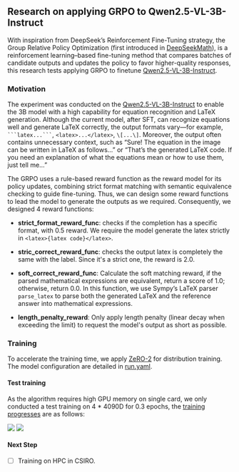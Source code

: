 ## Research on applying GRPO to Qwen2.5-VL-3B-Instruct

With inspiration from DeepSeek’s Reinforcement Fine-Tuning strategy, the Group Relative Policy Optimization (first introduced in [DeepSeekMath](https://arxiv.org/abs/2402.03300)), is a reinforcement learning–based fine-tuning method that compares batches of candidate outputs and updates the policy to favor higher-quality responses, this research tests applying GRPO to finetune [Qwen2.5-VL-3B-Instruct](https://huggingface.co/Qwen/Qwen2.5-VL-3B-Instruct).


### Motivation

The experiment was conducted on the [Qwen2.5-VL-3B-Instruct](https://huggingface.co/Qwen/Qwen2.5-VL-3B-Instruct) to enable the 3B model with a high capability for equation recognition and LaTeX generation. Although the current model, after SFT, can recognize equations well and generate LaTeX correctly, the output formats vary—for example, ` ```latex...``` `, `<latex>...</latex>`, `\[...\]`. Moreover, the output often contains unnecessary context, such as “Sure! The equation in the image can be written in LaTeX as follows…” or “That’s the generated LaTeX code. If you need an explanation of what the equations mean or how to use them, just tell me…”

The GRPO uses a rule-based reward function as the reward model for its policy updates, combining strict format matching with semantic equivalence checking to guide fine-tuning. Thus, we can design some reward functions to lead the model to generate the outputs as we required. Consequently, we designed 4 reward functions:

- **strict_format_reward_func**: checks if the completion has a specific format, with 0.5 reward. We require the model generate the latex strictly in ```<latex>{latex code}</latex>```.

- **stric_correct_reward_func**: checks the output latex is completely the same with the label. Since it's a strict one, the reward is 2.0.

- **soft_correct_reward_func**: Calculate the soft matching reward, if the parsed mathematical expressions are equivalent, return a score of 1.0; otherwise, return 0.0. In this function, we use Sympy’s LaTeX parser `parse_latex` to parse both the generated LaTeX and the reference answer into mathematical expressions.

- **length_penalty_reward**: Only apply length penalty (linear decay when exceeding the limit) to request the model's output as short as possible.


### Training

To accelerate the training time, we apply [ZeRO-2](src/grpo_ft/zero.yaml) for distribution training. The model configuration are detailed in [run.yaml](src/grpo_ft/run.yaml).

#### Test training

As the algorithm requires high GPU memory on single card, we only conducted a test training on 4 * 4090D for 0.3 epochs, the [training progresses](https://swanlab.cn/@Wonster/finetune/runs/ygggj56ppauts9um8vih8/chart) are as follows:

![](https://gitlab.cecs.anu.edu.au/u7729914/mathocr-25s1/-/raw/grpo_ft_research/src/grpo_ft/meta/test1.png)
![](https://gitlab.cecs.anu.edu.au/u7729914/mathocr-25s1/-/raw/grpo_ft_research/src/grpo_ft/meta/test2.png)

#### Next Step

- [ ] Training on HPC in CSIRO.
